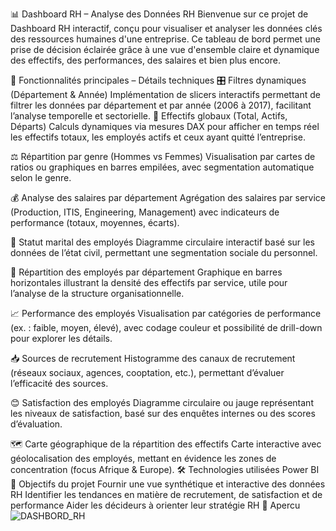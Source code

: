 📊 Dashboard RH – Analyse des Données RH
Bienvenue sur ce projet de Dashboard RH interactif, conçu pour visualiser et analyser les données clés des ressources humaines d'une entreprise. Ce tableau de bord permet une prise de décision éclairée grâce à une vue d'ensemble claire et dynamique des effectifs, des performances, des salaires et bien plus encore.

🚀 Fonctionnalités principales – Détails techniques
🎛️ Filtres dynamiques (Département & Année)
Implémentation de slicers interactifs permettant de filtrer les données par département et par année (2006 à 2017), facilitant l’analyse temporelle et sectorielle.
👥 Effectifs globaux (Total, Actifs, Départs)
Calculs dynamiques via mesures DAX pour afficher en temps réel les effectifs totaux, les employés actifs et ceux ayant quitté l’entreprise.

⚖️ Répartition par genre (Hommes vs Femmes)
Visualisation par cartes de ratios ou graphiques en barres empilées, avec segmentation automatique selon le genre.

💰 Analyse des salaires par département
Agrégation des salaires par service (Production, ITIS, Engineering, Management) avec indicateurs de performance (totaux, moyennes, écarts).

💍 Statut marital des employés
Diagramme circulaire interactif basé sur les données de l’état civil, permettant une segmentation sociale du personnel.

🏢 Répartition des employés par département
Graphique en barres horizontales illustrant la densité des effectifs par service, utile pour l’analyse de la structure organisationnelle.

📈 Performance des employés
Visualisation par catégories de performance (ex. : faible, moyen, élevé), avec codage couleur et possibilité de drill-down pour explorer les détails.

📥 Sources de recrutement
Histogramme des canaux de recrutement (réseaux sociaux, agences, cooptation, etc.), permettant d’évaluer l’efficacité des sources.

😊 Satisfaction des employés
Diagramme circulaire ou jauge représentant les niveaux de satisfaction, basé sur des enquêtes internes ou des scores d’évaluation.

🗺️ Carte géographique de la répartition des effectifs
Carte interactive avec géolocalisation des employés, mettant en évidence les zones de concentration (focus Afrique & Europe).
🛠️ Technologies utilisées
Power BI 
🎯 Objectifs du projet
Fournir une vue synthétique et interactive des données RH
Identifier les tendances en matière de recrutement, de satisfaction et de performance
Aider les décideurs à orienter leur stratégie RH
📌 Apercu
![DASHBORD_RH](https://github.com/user-attachments/assets/00c64f84-8b0c-422d-8d87-ba12a3e02e6a)
